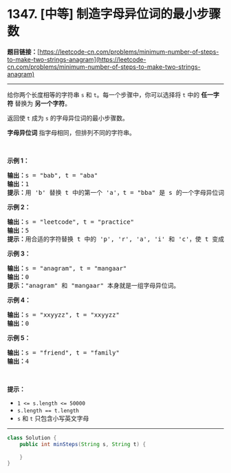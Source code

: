 # 1347. [中等] 制造字母异位词的最小步骤数

**题目链接：**[https://leetcode-cn.com/problems/minimum-number-of-steps-to-make-two-strings-anagram](https://leetcode-cn.com/problems/minimum-number-of-steps-to-make-two-strings-anagram)

---

<div class="content__1Y2H">
 <div class="notranslate">
  <p>给你两个长度相等的字符串&nbsp;<code>s</code> 和 <code>t</code>。每一个步骤中，你可以选择将&nbsp;<code>t</code>&nbsp;中的 <strong>任一字符</strong> 替换为 <strong>另一个字符</strong>。</p> 
  <p>返回使&nbsp;<code>t</code>&nbsp;成为&nbsp;<code>s</code>&nbsp;的字母异位词的最小步骤数。</p> 
  <p><strong>字母异位词</strong> 指字母相同，但排列不同的字符串。</p> 
  <p>&nbsp;</p> 
  <p><strong>示例 1：</strong></p> 
  <pre class="language-text"><strong>输出：</strong>s = "bab", t = "aba"
<strong>输出：</strong>1
<strong>提示：</strong>用 'b' 替换 t 中的第一个 'a'，t = "bba" 是 s 的一个字母异位词。
</pre> 
  <p><strong>示例 2：</strong></p> 
  <pre class="language-text"><strong>输出：</strong>s = "leetcode", t = "practice"
<strong>输出：</strong>5
<strong>提示：</strong>用合适的字符替换 t 中的 'p', 'r', 'a', 'i' 和 'c'，使 t 变成 s 的字母异位词。
</pre> 
  <p><strong>示例 3：</strong></p> 
  <pre class="language-text"><strong>输出：</strong>s = "anagram", t = "mangaar"
<strong>输出：</strong>0
<strong>提示：</strong>"anagram" 和 "mangaar" 本身就是一组字母异位词。 
</pre> 
  <p><strong>示例 4：</strong></p> 
  <pre class="language-text"><strong>输出：</strong>s = "xxyyzz", t = "xxyyzz"
<strong>输出：</strong>0
</pre> 
  <p><strong>示例 5：</strong></p> 
  <pre class="language-text"><strong>输出：</strong>s = "friend", t = "family"
<strong>输出：</strong>4
</pre> 
  <p>&nbsp;</p> 
  <p><strong>提示：</strong></p> 
  <ul> 
   <li><code>1 &lt;= s.length &lt;= 50000</code></li> 
   <li><code>s.length == t.length</code></li> 
   <li><code>s</code> 和 <code>t</code>&nbsp;只包含小写英文字母</li> 
  </ul> 
 </div>
</div>

---

```java
class Solution {
    public int minSteps(String s, String t) {
        
    }
}
```